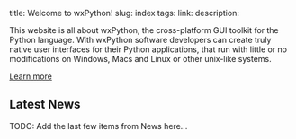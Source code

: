 title: Welcome to wxPython!
slug: index
tags:
link:
description:


<div class="jumbotron">

This website is all about wxPython, the cross-platform GUI toolkit for the
Python language. With wxPython software developers can create truly native user
interfaces for their Python applications, that run with little or no
modifications on Windows, Macs and Linux or other unix-like systems.
<p></p>

<a class="btn btn-primary btn-lg" href="pages/overview.html" role="button">Learn more</a>
</div>


Latest News
-----------

TODO: Add the last few items from News here...

